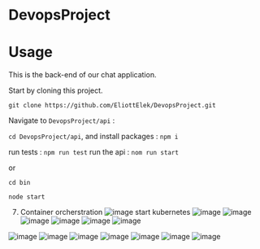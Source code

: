 # DevopsProject

# Usage
  
  This is the back-end of our chat application. 
  
  Start by cloning this project. 
  
  `git clone https://github.com/EliottElek/DevopsProject.git`
  
  Navigate to `DevopsProject/api` : 
  
  `cd DevopsProject/api`, and install packages : 
  `npm i`
  
  run tests : `npm run test` 
  run the api : `nom run start` 
  
  or 
  
  `cd bin`
  
  `node start`


 7. Container orcherstration
 ![image](https://user-images.githubusercontent.com/64375473/146963143-fa66c9bb-ca3b-4a64-8f0f-b6ac5340aefc.png)
 start kubernetes
![image](https://user-images.githubusercontent.com/64375473/146964465-581f2752-3ac4-47fe-941c-7a5483c02a70.png)
![image](https://user-images.githubusercontent.com/64375473/146976579-93495256-bfe0-4190-b30e-807ba2f433f0.png)
![image](https://user-images.githubusercontent.com/64375473/146976792-5b66ae7b-e7ef-4b8a-b09a-2b713b9dbbf3.png)
![image](https://user-images.githubusercontent.com/64375473/146981578-eef830dc-f7a3-4db4-b5f9-3bc7f4b3b1df.png)
![image](https://user-images.githubusercontent.com/64375473/146981655-0f52f917-d719-4b27-9612-b46795af4941.png)
![image](https://user-images.githubusercontent.com/64375473/146990643-b3215cfb-db17-46d0-840c-8a86165c6f6f.png)

 ![image](https://user-images.githubusercontent.com/64375473/146779600-a15f622f-3465-4506-88e2-f0d6cdbdfa9e.png)
![image](https://user-images.githubusercontent.com/64375473/146781191-aad85349-302e-4fe3-948c-2ef4a2e4613e.png)
![image](https://user-images.githubusercontent.com/64375473/146781294-ff788e53-d6fd-40d7-9f22-4b8139b55fa5.png)
![image](https://user-images.githubusercontent.com/64375473/146781336-8c0852e5-1bb8-49cd-8def-7cfb184c3ec1.png)
![image](https://user-images.githubusercontent.com/64375473/146781752-918cb468-2cbb-454a-8a35-d04ab1a00871.png)
![image](https://user-images.githubusercontent.com/64375473/146781777-922d8be0-8841-41d5-bd9b-37bc5684ecec.png)
![image](https://user-images.githubusercontent.com/64375473/146781877-fb532e61-f2a0-49e1-9cf0-89b6468c49d3.png)

